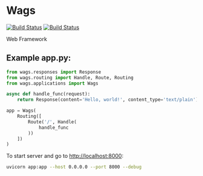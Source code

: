 # Wags

[![Build Status](https://travis-ci.com/amaksymov/wags.svg?branch=master)](https://travis-ci.com/amaksymov/wags)
[![Build Status](https://codecov.io/gh/amaksymov/wags/branch/master/graph/badge.svg)](https://codecov.io/gh/amaksymov/wags)

Web Framework

## Example app.py:
```python
from wags.responses import Response
from wags.routing import Handle, Route, Routing
from wags.applications import Wags

async def handle_func(request):
    return Response(content='Hello, world!', content_type='text/plain')

app = Wags(
    Routing([
        Route('/', Handle(
            handle_func
        ))
    ])
)
```

To start server and go to [http://localhost:8000](http://localhost:8000/):
```bash
uvicorn app:app --host 0.0.0.0 --port 8000 --debug
```
